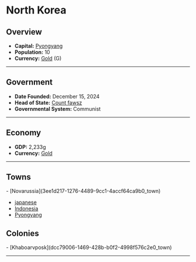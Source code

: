 <!--UNDEDITED FILE, remove this entire line if this file has been edited!-->
# <!--NAME-->North Korea<!--NAME-->

## Overview

- **Capital:** <!--CAPITAL_LINK-->[Pyongyang](03d5d6da-a990-48c4-9cd0-4a063da0852c_town)<!--CAPITAL_LINK-->
- **Population:** <!--POPULATION-->10<!--POPULATION-->
- **Currency:** <!--CURRENCY_LINK-->[Gold](Gold_currency)<!--CURRENCY_LINK--> (<!--CURRENCY_ABV-->G<!--CURRENCY_ABV-->)

---

## Government

- **Date Founded:** <!--FOUNDED-->December 15, 2024<!--FOUNDED-->
- **Head of State:** <!--LEADER_TITLE_LINK-->[Count fawsz](fawsz_user)<!--LEADER_TITLE_LINK-->
- **Governmental System:** <!--GOVERNMENT-->Communist<!--GOVERNMENT-->

---

## Economy

- **GDP:** <!--GDP-->2,233g<!--GDP-->
- **Currency:** <!--CURRENCY_LINK-->[Gold](Gold_currency)<!--CURRENCY_LINK-->

---

## Towns

<!--TOWNS-->- [Novarussia](3ee1d217-1276-4489-9cc1-4accf64ca9b0_town)
- [japanese](8f41e5c2-8644-466f-8176-7170bbda0979_town)
- [Indonesia](77a27562-a406-491d-866c-7db9afd6a95d_town)
- [Pyongyang](03d5d6da-a990-48c4-9cd0-4a063da0852c_town)<!--TOWNS-->

## Colonies

<!--COLONIES-->- [Khaboarvposk](dcc79006-1469-428b-b0f2-4998f576c2e0_town)<!--COLONIES-->

---